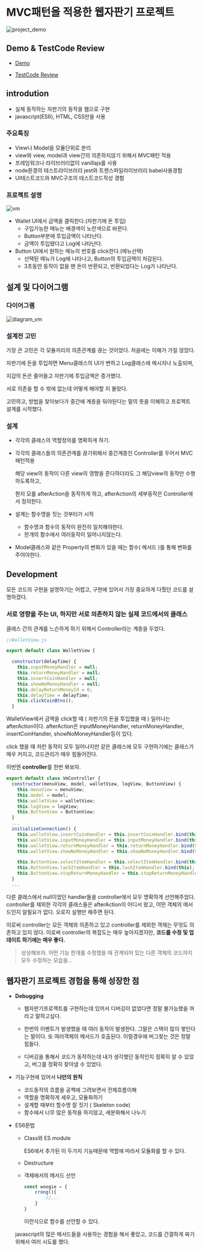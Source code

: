 # MVC패턴을 적용한 웹자판기 프로젝트

![project_demo](./project_demo.gif)

## Demo & TestCode Review

* [Demo](https://imdonguk.github.io/javascript-vm/)

* [TestCode Review](./testcode_review.md)



## introdution

* 실제 동작하는 자판기의 동작을 웹으로 구현
* javascript(ES6), HTML, CSS만을 사용



### 주요특징

* View나 Model을 모듈단위로 분리
* view와 view, model과 view간의 의존하지않기 위해서 MVC패턴 적용
* 프레임워크나 라이브러리없이 vanillajs를 사용
* node환경의 테스트라이브러리 jest와 트랜스파일라이브러리 babel사용경험
* UI테스트코드와 MVC구조의 테스트코드작성 경험



### 프로젝트 설명

![vm](./vm.png)

* Wallet UI에서 금액을 클릭한다.(자판기에 돈 투입)
  * 구입가능한 메뉴는 배경색이 노란색으로 바뀐다.
  * Button부분에 투입금액이 나타난다.
  * 금액이 투입됐다고 Log에 나타난다.
* Button UI에서 원하는 메뉴의 번호를 click한다.(메뉴선택)
  * 선택된 메뉴가 Log에 나타나고, Button의 투입금액이 차감된다.
  * 3초동안 동작이 없을 땐 돈이 반환되고, 반환되었다는 Log가 나타난다.



## 설계 및 다이어그램

### 다이어그램

![diagram_vm](./diagram_vm.png)



### 설계전 고민

가장 큰 고민은 각 모듈끼리의 의존관계를 끊는 것이었다. 처음에는 이해가 가질 않았다. 

자판기에 돈을 투입하면 Menu클래스의 UI가 변하고 Log클래스에 메시지나 노출되며, 

지갑의 돈은 줄어들고 자판기에 투입금액은 증가했다.

서로 의존을 할 수 밖에 없는데 어떻게 해야할 지 몰랐다.

고민하고, 방법을 찾아보다가 중간에 계층을 둬야된다는 말의 뜻을 이해하고 프로젝트 설계를 시작했다.



### 설계

* 각각의 클래스의 역할정의를 명확하게 하기.

* 각각의 클래스들의 의존관계를 끊기위해서 중간계층인 Controller를 두어서 MVC패턴적용

  해당 view의 동작이 다른 view의 영향을 준다하더라도 그 해당view의 동작만 수행하도록하고,

  뭔지 모를 afterAction을 동작하게 하고, afterAction의 세부동작은 Controller에서 정의한다.

* 설계는 함수명을 짓는 것부터가 시작
  * 함수명과 함수의 동작이 완전히 일치해야한다.
  * 한개의 함수에서 여러동작이 일어나지않는다.

* Model클래스와 같은 Property의 변화가 있을 때는 함수( 메서드 )를 통해 변화를 주어야한다.



## Development

모든 코드의 구현을 설명하기는 어렵고, 구현에 있어서 가장 중요하게 다뤘던 코드를 설명하겠다.



### 서로 영향을 주는 UI, 하지만 서로 의존하지 않는 실제 코드에서의 클래스

클래스 간의 관계를 느슨하게 하기 위해서 Controller라는 계층을 두었다.

~~~js
//WalletView.js

export default class WalletView {

  constructor(delayTime) {
    this.inputMoneyHandler = null;
    this.returnMoneyHandler = null;
    this.insertCoinHandler = null;
    this.showNoMoneyHandler = null;
    this.delayReturnMoneyId = 0;
    this.delayTime = delayTime;
    this.clickCoinBtns();
  }
~~~

WalletView에서 금액을 click할 때 ( 자판기의 돈을 투입했을 때 ) 일어나는 afterAction이다. afterAction은 inputMoneyHandler, returnMoneyHandler, insertCoinHandler, showNoMoneyHandler등이 있다. 



click 했을 때 저런 동작이 모두 일어나지만 같은 클래스에 모두 구현하기에는 클래스가 매우 커지고, 코드관리가 매우 힘들어진다.

이번엔 <b>controller</b>를 한번 봐보자.

~~~js
export default class VmController {
  constructor(menuView, model, walletView, logView, ButtonView) {
    this.menuView = menuView;
    this.model = model;
    this.walletView = walletView;
    this.logView = logView;
    this.ButtonView = ButtonView;
  }
  ...
  initializeConnection() {
    this.walletView.insertCoinHandler = this.insertCoinHandler.bind(this);
    this.walletView.inputMoneyHandler = this.inputMoneyHandler.bind(this);
    this.walletView.returnMoneyHandler = this.returnMoneyHandler.bind(this);
    this.walletView.showNoMoneyHandler = this.showNoMoneyHandler.bind(this);

    this.ButtonView.selectItemHandler = this.selectItemHandler.bind(this);
    this.ButtonView.lackItemHandler = this.lackItemHandler.bind(this);
    this.ButtonView.stopReturnMoneyHandler = this.stopReturnMoneyHandler.bind(this);
  }
  ...
~~~

다른 클래스에서 null이었던 handler들을 controller에서 모두 명확하게 선언해주었다. controller를 제외한 각각의 클래스들은 afterAction이 어디서 왔고, 어떤 객체의 메서드인지 알필요가 없다. 오로지 실행만 해주면 된다. 

이로써 controller는 모든 객체와 의존하고 있고 controller를 제외한 객체는 무엇도 의존하고 있지 않다. 이로써 controller의 복잡도는 매우 높아지겠지만, <b>코드를 수정 및 업데이트 하기에는 매우 좋다. </b>

> 상상해보자. 어떤 기능 한개를 수정했을 때 관계되어 있는 다른 객체의 코드까지 모두 수정하는 모습을...



## 웹자판기 프로젝트 경험을 통해 성장한 점

* <b>Debugging</b>

  * 웹자판기프로젝트를 구현하는데 있어서 디버깅이 없었다면 정말 불가능했을 꺼라고 말하고싶다.

  * 한번의 이벤트가 발생했을 때 여러 동작이 발생한다. 그말은 스택이 많이 쌓인다는 말이다. 또 여러객체의 메서드가 호출된다. 이럴경우에 버그찾는 것은 정말 힘들다.

  * 디버깅을 통해서 코드가 동작하는데 내가 생각했던 동작인지 정확히 알 수 있었고, 버그를 정확히 찾아낼 수 있었다.

* 기능구현에 있어서 <b>나만의 원칙</b>

  * 코드동작의 흐름을 공책에 그려보면서 전체흐름이해

  - 역할을 명확하게 세우고, 모듈화하기
  - 설계할 때부터 함수명 잘 짓기 ( Skeleton code)
  - 함수에서 너무 많은 동작을 하지않고, 세분화해서 나누기

* ES6문법

  * Class와 ES module

    ES6에서 추가된 이 두가지 기능때문에 역할에 따라서 모듈화를 할 수 있다.

  * Destructure

  * 객체에서의 메서드 선언

    ~~~js
    const woogie = {
        crong(){
          	//...
        }
    }
    ~~~

    이런식으로 함수를 선언할 수 있다.

  javascript의 많은 메서드들을 사용하는 경험을 해서 좋았고, 코드를 간결하게 짜기위해서 여러 시도를 했다.
